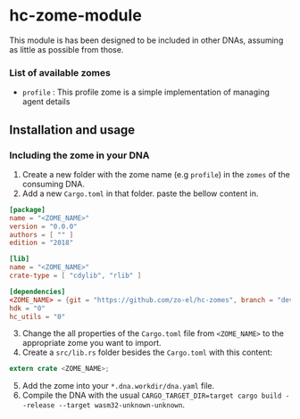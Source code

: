 # hc-zome-module

This module is has been designed to be included in other DNAs, assuming as little as possible from those.

### List of available zomes

- `profile` : This profile zome is a simple implementation of managing agent details

## Installation and usage

### Including the zome in your DNA

1. Create a new folder with the zome name (e.g `profile`) in the `zomes` of the consuming DNA.
2. Add a new `Cargo.toml` in that folder. paste the bellow content in.

```toml
[package]
name = "<ZOME_NAME>"
version = "0.0.0"
authors = [ "" ]
edition = "2018"

[lib]
name = "<ZOME_NAME>"
crate-type = [ "cdylib", "rlib" ]

[dependencies]
<ZOME_NAME> = {git = "https://github.com/zo-el/hc-zomes", branch = "develop", package = "<ZOME_NAME>"}
hdk = "0"
hc_utils = "0"
```

3. Change the all properties of the `Cargo.toml` file from `<ZOME_NAME>` to the appropriate zome you want to import.
4. Create a `src/lib.rs` folder besides the `Cargo.toml` with this content:

```rust
extern crate <ZOME_NAME>;
```

5. Add the zome into your `*.dna.workdir/dna.yaml` file.
6. Compile the DNA with the usual `CARGO_TARGET_DIR=target cargo build --release --target wasm32-unknown-unknown`.
